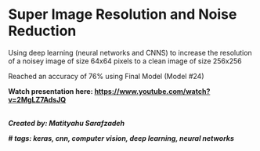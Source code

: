 # Super Image Resolution and Noise Reduction
Using deep learning (neural networks and CNNS) to increase the resolution of a noisey image of size 64x64 pixels to a clean image of size 256x256

Reached an accuracy of 76% using Final Model (Model \#24)

<b>Watch presentation here: https://www.youtube.com/watch?v=2MgLZ7AdsJQ
<br /><br />

<i>Created by:
Matityahu Sarafzadeh


\# tags: keras, cnn, computer vision, deep learning, neural networks

